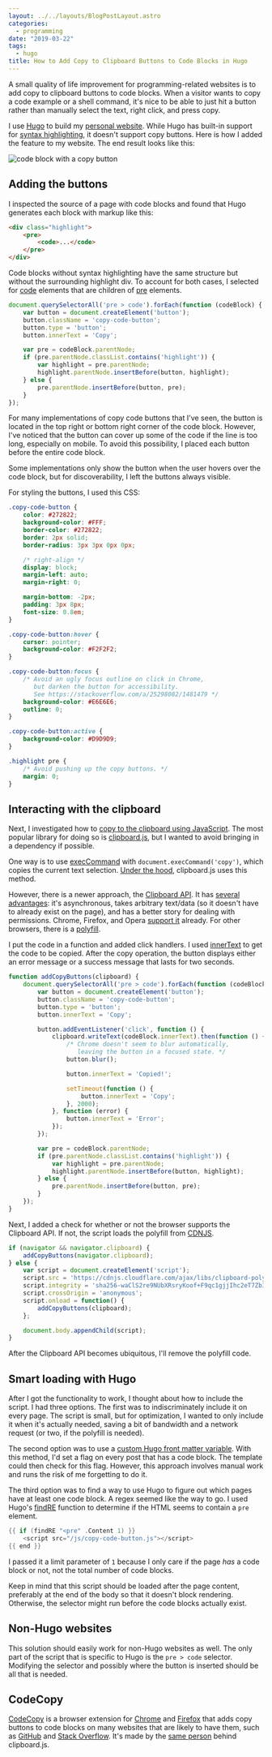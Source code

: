 ```yaml
---
layout: ../../layouts/BlogPostLayout.astro
categories:
  - programming
date: "2019-03-22"
tags:
  - hugo
title: How to Add Copy to Clipboard Buttons to Code Blocks in Hugo
---
```


A small quality of life improvement for programming-related websites is to add
copy to clipboard buttons to code blocks. When a visitor wants to copy a code
example or a shell command, it's nice to be able to just hit a button rather
than manually select the text, right click, and press copy.

I use [Hugo](https://gohugo.io/) to build my [personal
website](https://www.dannyguo.com/). While Hugo has built-in support for [syntax
highlighting](https://gohugo.io/content-management/syntax-highlighting/), it
doesn't support copy buttons. Here is how I added the feature to my website. The
end result looks like this:

![code block with a copy button](https://i.imgur.com/8SBpdIT.png)

## Adding the buttons

I inspected the source of a page with code blocks and found that Hugo generates
each block with markup like this:

```html
<div class="highlight">
    <pre>
        <code>...</code>
    </pre>
</div>
```

Code blocks without syntax highlighting have the same structure but without the
surrounding highlight div. To account for both cases, I selected for
[code](https://developer.mozilla.org/en-US/docs/Web/HTML/Element/code) elements
that are children of
[pre](https://developer.mozilla.org/en-US/docs/Web/HTML/Element/pre) elements.

```js
document.querySelectorAll('pre > code').forEach(function (codeBlock) {
    var button = document.createElement('button');
    button.className = 'copy-code-button';
    button.type = 'button';
    button.innerText = 'Copy';

    var pre = codeBlock.parentNode;
    if (pre.parentNode.classList.contains('highlight')) {
        var highlight = pre.parentNode;
        highlight.parentNode.insertBefore(button, highlight);
    } else {
        pre.parentNode.insertBefore(button, pre);
    }
});
```

For many implementations of copy code buttons that I've seen, the button is
located in the top right or bottom right corner of the code block. However, I've
noticed that the button can cover up some of the code if the line is too long,
especially on mobile. To avoid this possibility, I placed each button before the
entire code block.

Some implementations only show the button when the user hovers over the code
block, but for discoverability, I left the buttons always visible.

For styling the buttons, I used this CSS:

```css
.copy-code-button {
    color: #272822;
    background-color: #FFF;
    border-color: #272822;
    border: 2px solid;
    border-radius: 3px 3px 0px 0px;

    /* right-align */
    display: block;
    margin-left: auto;
    margin-right: 0;

    margin-bottom: -2px;
    padding: 3px 8px;
    font-size: 0.8em;
}

.copy-code-button:hover {
    cursor: pointer;
    background-color: #F2F2F2;
}

.copy-code-button:focus {
    /* Avoid an ugly focus outline on click in Chrome,
       but darken the button for accessibility.
       See https://stackoverflow.com/a/25298082/1481479 */
    background-color: #E6E6E6;
    outline: 0;
}

.copy-code-button:active {
    background-color: #D9D9D9;
}

.highlight pre {
    /* Avoid pushing up the copy buttons. */
    margin: 0;
}
```

## Interacting with the clipboard

Next, I investigated how to [copy to the clipboard using
JavaScript](https://stackoverflow.com/q/400212/1481479). The most popular
library for doing so is [clipboard.js](https://clipboardjs.com/), but I wanted
to avoid bringing in a dependency if possible.

One way is to use
[execCommand](https://developer.mozilla.org/en-US/docs/Web/API/Document/execCommand)
with `document.execCommand('copy')`, which copies the current text selection.
[Under the hood](https://github.com/zenorocha/clipboard.js), clipboard.js uses
this method.

However, there is a newer approach, the [Clipboard
API](https://developer.mozilla.org/en-US/docs/Web/API/Clipboard_API). It has
[several
advantages](https://developers.google.com/web/updates/2018/03/clipboardapi):
it's asynchronous, takes arbitrary text/data (so it doesn't have to already
exist on the page), and has a better story for dealing with permissions.
Chrome, Firefox, and Opera [support
it](https://developer.mozilla.org/en-US/docs/Web/API/Clipboard_API#Browser_compatibility)
already. For other browsers, there is a
[polyfill](https://github.com/lgarron/clipboard-polyfill).

I put the code in a function and added click handlers. I used
[innerText](https://developer.mozilla.org/en-US/docs/Web/API/HTMLElement/innerText)
to get the code to be copied. After the copy operation, the button displays
either an error message or a success message that lasts for two seconds.

```js {hl_lines=[1,"8-22",32]}
function addCopyButtons(clipboard) {
    document.querySelectorAll('pre > code').forEach(function (codeBlock) {
        var button = document.createElement('button');
        button.className = 'copy-code-button';
        button.type = 'button';
        button.innerText = 'Copy';

        button.addEventListener('click', function () {
            clipboard.writeText(codeBlock.innerText).then(function () {
                /* Chrome doesn't seem to blur automatically,
                   leaving the button in a focused state. */
                button.blur();

                button.innerText = 'Copied!';

                setTimeout(function () {
                    button.innerText = 'Copy';
                }, 2000);
            }, function (error) {
                button.innerText = 'Error';
            });
        });

        var pre = codeBlock.parentNode;
        if (pre.parentNode.classList.contains('highlight')) {
            var highlight = pre.parentNode;
            highlight.parentNode.insertBefore(button, highlight);
        } else {
            pre.parentNode.insertBefore(button, pre);
        }
    });
}
```

Next, I added a check for whether or not the browser supports the Clipboard API.
If not, the script loads the polyfill from
[CDNJS](https://cdnjs.com/libraries/clipboard-polyfill).

```js
if (navigator && navigator.clipboard) {
    addCopyButtons(navigator.clipboard);
} else {
    var script = document.createElement('script');
    script.src = 'https://cdnjs.cloudflare.com/ajax/libs/clipboard-polyfill/2.7.0/clipboard-polyfill.promise.js';
    script.integrity = 'sha256-waClS2re9NUbXRsryKoof+F9qc1gjjIhc2eT7ZbIv94=';
    script.crossOrigin = 'anonymous';
    script.onload = function() {
        addCopyButtons(clipboard);
    };

    document.body.appendChild(script);
}
```

After the Clipboard API becomes ubiquitous, I'll remove the polyfill code.

## Smart loading with Hugo

After I got the functionality to work, I thought about how to include the
script. I had three options. The first was to indiscriminately include it on
every page. The script is small, but for optimization, I wanted to only include
it when it's actually needed, saving a bit of bandwidth and a network request
(or two, if the polyfill is needed).

The second option was to use a [custom Hugo front matter
variable](https://gohugo.io/content-management/front-matter/#user-defined).
With this method, I'd set a flag on every post that has a code block.  The
template could then check for this flag. However, this approach involves manual
work and runs the risk of me forgetting to do it.

The third option was to find a way to use Hugo to figure out which pages have at
least one code block. A regex seemed like the way to go. I used Hugo's
[findRE](https://gohugo.io/functions/findre/) function to determine if the
HTML seems to contain a `pre` element.

```go html template
{{ if (findRE "<pre" .Content 1) }}
    <script src="/js/copy-code-button.js"></script>
{{ end }}
```

I passed it a limit parameter of `1` because I only care if the page *has* a code
block or not, not the total number of code blocks.

Keep in mind that this script should be loaded after the page content,
preferably at the end of the body so that it doesn't block rendering. Otherwise,
the selector might run before the code blocks actually exist.

## Non-Hugo websites

This solution should easily work for non-Hugo websites as well. The only part of
the script that is specific to Hugo is the `pre > code` selector. Modifying the
selector and possibly where the button is inserted should be all that is needed.

## CodeCopy

[CodeCopy](https://github.com/zenorocha/codecopy) is a browser extension for
[Chrome](https://chrome.google.com/webstore/detail/codecopy/fkbfebkcoelajmhanocgppanfoojcdmg)
and [Firefox](https://addons.mozilla.org/en-US/firefox/addon/codecopy/) that
adds copy buttons to code blocks on many websites that are likely to have them,
such as [GitHub](https://github.com/) and [Stack
Overflow](https://stackoverflow.com/). It's made by the [same
person](https://zenorocha.com/) behind clipboard.js.
